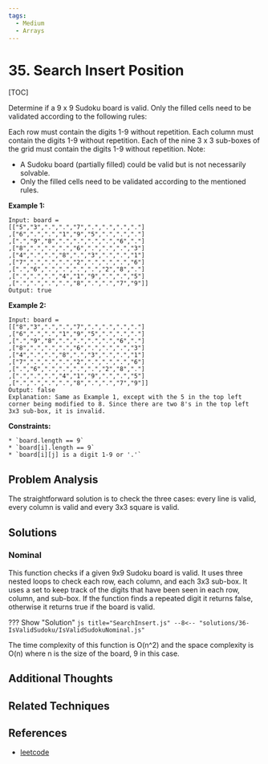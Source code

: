 ```yaml
---
tags:
  - Medium
  - Arrays
---
```


# 35. Search Insert Position

[TOC]

Determine if a 9 x 9 Sudoku board is valid. Only the filled cells need to be validated according to the following rules:

Each row must contain the digits 1-9 without repetition.
Each column must contain the digits 1-9 without repetition.
Each of the nine 3 x 3 sub-boxes of the grid must contain the digits 1-9 without repetition.
Note:

* A Sudoku board (partially filled) could be valid but is not necessarily solvable.
* Only the filled cells need to be validated according to the mentioned rules.

**Example 1:**

```
Input: board = 
[["5","3",".",".","7",".",".",".","."]
,["6",".",".","1","9","5",".",".","."]
,[".","9","8",".",".",".",".","6","."]
,["8",".",".",".","6",".",".",".","3"]
,["4",".",".","8",".","3",".",".","1"]
,["7",".",".",".","2",".",".",".","6"]
,[".","6",".",".",".",".","2","8","."]
,[".",".",".","4","1","9",".",".","5"]
,[".",".",".",".","8",".",".","7","9"]]
Output: true
```

**Example 2:**

```
Input: board = 
[["8","3",".",".","7",".",".",".","."]
,["6",".",".","1","9","5",".",".","."]
,[".","9","8",".",".",".",".","6","."]
,["8",".",".",".","6",".",".",".","3"]
,["4",".",".","8",".","3",".",".","1"]
,["7",".",".",".","2",".",".",".","6"]
,[".","6",".",".",".",".","2","8","."]
,[".",".",".","4","1","9",".",".","5"]
,[".",".",".",".","8",".",".","7","9"]]
Output: false
Explanation: Same as Example 1, except with the 5 in the top left corner being modified to 8. Since there are two 8's in the top left 3x3 sub-box, it is invalid.
```

**Constraints:**

```
* `board.length == 9`
* `board[i].length == 9`
* `board[i][j] is a digit 1-9 or '.'`
```

## Problem Analysis

The straightforward solution is to check the three cases: every line is valid, every column is valid and every 3x3 square is valid.

## Solutions

### Nominal

This function checks if a given 9x9 Sudoku board is valid. It uses three nested loops to check each row, each column, and each 3x3 sub-box. It uses a set to keep track of the digits that have been seen in each row, column, and sub-box. If the function finds a repeated digit it returns false, otherwise it returns true if the board is valid.


??? Show "Solution"
`js title="SearchInsert.js"
    --8<-- "solutions/36-IsValidSudoku/IsValidSudokuNominal.js"
    `

The time complexity of this function is O(n^2) and the space complexity is O(n) where n is the size of the board, 9 in this case.

## Additional Thoughts

## Related Techniques

## References

- [leetcode](https://leetcode.com/problems/valid-sudoku/)
